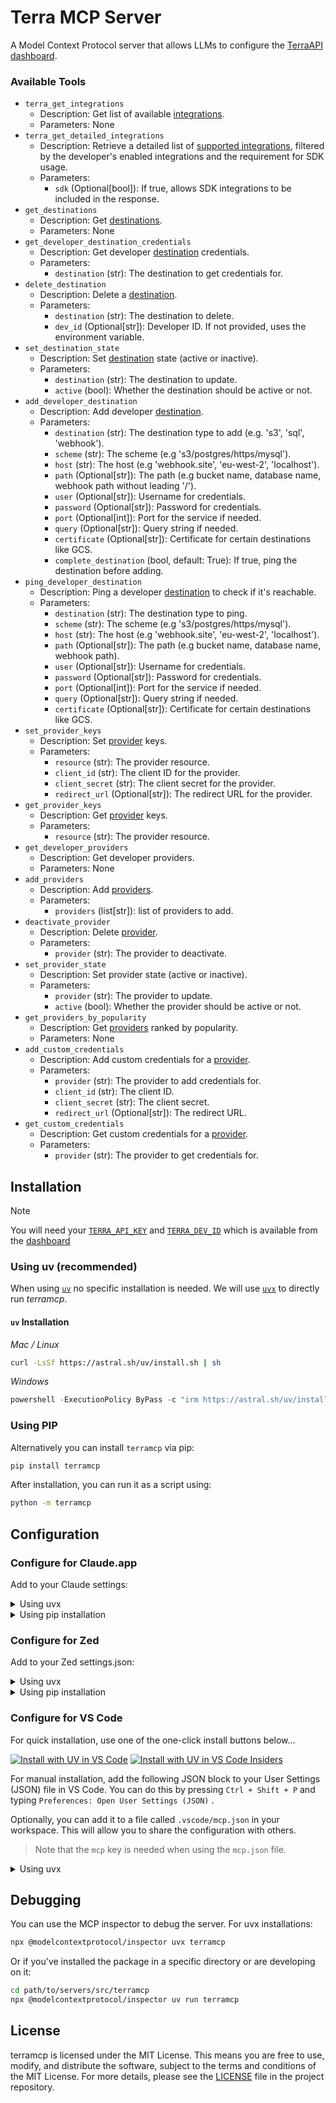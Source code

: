 # Terra MCP Server

A Model Context Protocol server that allows LLMs to configure the [TerraAPI dashboard](https://dashboard.tryterra.co/).

### Available Tools

* `terra_get_integrations`
  * Description: Get list of available [integrations](https://docs.tryterra.co/reference/health-and-fitness-api/core-concepts#source-provider-integration).
  * Parameters: None
* `terra_get_detailed_integrations`
  * Description: Retrieve a detailed list of [supported integrations](https://docs.tryterra.co/reference/health-and-fitness-api/supported-integrations), filtered by the developer's enabled integrations and the requirement for SDK usage.
  * Parameters:
    * `sdk` (Optional[bool]): If true, allows SDK integrations to be included in the response.
* `get_destinations`
  * Description: Get [destinations](https://docs.tryterra.co/reference/health-and-fitness-api/core-concepts#destinations).
  * Parameters: None
* `get_developer_destination_credentials`
  * Description: Get developer [destination](https://docs.tryterra.co/reference/health-and-fitness-api/core-concepts#destinations) credentials.
  * Parameters:
    * `destination` (str): The destination to get credentials for.
* `delete_destination`
  * Description: Delete a [destination](https://docs.tryterra.co/reference/health-and-fitness-api/core-concepts#destinations).
  * Parameters:
    * `destination` (str): The destination to delete.
    * `dev_id` (Optional[str]): Developer ID. If not provided, uses the environment variable.
* `set_destination_state`
  * Description: Set [destination](https://docs.tryterra.co/reference/health-and-fitness-api/core-concepts#destinations) state (active or inactive).
  * Parameters:
    * `destination` (str): The destination to update.
    * `active` (bool): Whether the destination should be active or not.
* `add_developer_destination`
  * Description: Add developer [destination](https://docs.tryterra.co/reference/health-and-fitness-api/core-concepts#destinations).
  * Parameters:
    * `destination` (str): The destination type to add (e.g. 's3', 'sql', 'webhook').
    * `scheme` (str): The scheme (e.g 's3/postgres/https/mysql').
    * `host` (str): The host (e.g 'webhook.site', 'eu-west-2', 'localhost').
    * `path` (Optional[str]): The path (e.g bucket name, database name, webhook path without leading '/').
    * `user` (Optional[str]): Username for credentials.
    * `password` (Optional[str]): Password for credentials.
    * `port` (Optional[int]): Port for the service if needed.
    * `query` (Optional[str]): Query string if needed.
    * `certificate` (Optional[str]): Certificate for certain destinations like GCS.
    * `complete_destination` (bool, default: True): If true, ping the destination before adding.
* `ping_developer_destination`
  * Description: Ping a developer [destination](https://docs.tryterra.co/reference/health-and-fitness-api/core-concepts#destinations) to check if it's reachable.
  * Parameters:
    * `destination` (str): The destination type to ping.
    * `scheme` (str): The scheme (e.g 's3/postgres/https/mysql').
    * `host` (str): The host (e.g 'webhook.site', 'eu-west-2', 'localhost').
    * `path` (Optional[str]): The path (e.g bucket name, database name, webhook path).
    * `user` (Optional[str]): Username for credentials.
    * `password` (Optional[str]): Password for credentials.
    * `port` (Optional[int]): Port for the service if needed.
    * `query` (Optional[str]): Query string if needed.
    * `certificate` (Optional[str]): Certificate for certain destinations like GCS.
* `set_provider_keys`
  * Description: Set [provider](https://docs.tryterra.co/reference/health-and-fitness-api/core-concepts#source-provider-integration) keys.
  * Parameters:
    * `resource` (str): The provider resource.
    * `client_id` (str): The client ID for the provider.
    * `client_secret` (str): The client secret for the provider.
    * `redirect_url` (Optional[str]): The redirect URL for the provider.
* `get_provider_keys`
  * Description: Get [provider](https://docs.tryterra.co/reference/health-and-fitness-api/core-concepts#source-provider-integration) keys.
  * Parameters:
    * `resource` (str): The provider resource.
* `get_developer_providers`
  * Description: Get developer providers.
  * Parameters: None
* `add_providers`
  * Description: Add [providers](https://docs.tryterra.co/reference/health-and-fitness-api/core-concepts#source-provider-integration).
  * Parameters:
    * `providers` (list[str]): list of providers to add.
* `deactivate_provider`
  * Description: Delete [provider](https://docs.tryterra.co/reference/health-and-fitness-api/core-concepts#source-provider-integration).
  * Parameters:
    * `provider` (str): The provider to deactivate.
* `set_provider_state`
  * Description: Set provider state (active or inactive).
  * Parameters:
    * `provider` (str): The provider to update.
    * `active` (bool): Whether the provider should be active or not.
* `get_providers_by_popularity`
  * Description: Get [providers](https://docs.tryterra.co/reference/health-and-fitness-api/core-concepts#source-provider-integration) ranked by popularity.
  * Parameters: None
* `add_custom_credentials`
  * Description: Add custom credentials for a [provider](https://docs.tryterra.co/reference/health-and-fitness-api/core-concepts#source-provider-integration).
  * Parameters:
    * `provider` (str): The provider to add credentials for.
    * `client_id` (str): The client ID.
    * `client_secret` (str): The client secret.
    * `redirect_url` (Optional[str]): The redirect URL.
* `get_custom_credentials`
  * Description: Get custom credentials for a [provider](https://docs.tryterra.co/reference/health-and-fitness-api/core-concepts#source-provider-integration).
  * Parameters:
    * `provider` (str): The provider to get credentials for.

## Installation

> [!NOTE]
> You will need your [`TERRA_API_KEY`](https://docs.tryterra.co/reference/health-and-fitness-api/core-concepts#api-key) and [`TERRA_DEV_ID`](https://docs.tryterra.co/reference/health-and-fitness-api/core-concepts#developer-id-dev-id) which is available from the [dashboard](https://dashboard.tryterra.co/)

### Using uv (recommended)

When using [`uv`](https://docs.astral.sh/uv/) no specific installation is needed. We will
use [`uvx`](https://docs.astral.sh/uv/guides/tools/) to directly run *terramcp*.

#### `uv` Installation

*Mac / Linux*

```bash
curl -LsSf https://astral.sh/uv/install.sh | sh
```

*Windows*

```powershell
powershell -ExecutionPolicy ByPass -c "irm https://astral.sh/uv/install.ps1 | iex"
```

### Using PIP

Alternatively you can install `terramcp` via pip:

```bash
pip install terramcp
```

After installation, you can run it as a script using:

```bash
python -m terramcp
```

## Configuration

### Configure for Claude.app

Add to your Claude settings:

<details>
<summary>Using uvx</summary>

```json
{
  "mcpServers": {
    "terramcp": {
      "command": "uvx",
      "args": ["terramcp"],
      "env": {
        "TERRA_API_KEY": "your_api_key_here",
        "TERRA_DEV_ID": "your-dev-id-here",
      }
    }
  }
}
```

</details>

<details>
<summary>Using pip installation</summary>

```json
{
  "mcpServers": {
    "terramcp": {
      "command": "python",
      "args": ["-m", "terramcp"],
      "env": {
        "TERRA_API_KEY": "your_api_key_here",
        "TERRA_DEV_ID": "your-dev-id-here",
      }
    }
  }
}
```

</details>

### Configure for Zed

Add to your Zed settings.json:

<details>
<summary>Using uvx</summary>

```json
"context_servers": [
  "terramcp": {
    "command": "uvx",
    "args": ["terramcp"],
    "env": {
        "TERRA_API_KEY": "your_api_key_here",
        "TERRA_DEV_ID": "your-dev-id-here",
    }
  }
],
```

</details>

<details>
<summary>Using pip installation</summary>

```json
"context_servers": {
  "terramcp": {
    "command": "python",
    "args": ["-m", "terramcp"],
    "env": {
        "TERRA_API_KEY": "your_api_key_here",
        "TERRA_DEV_ID": "your-dev-id-here",
    }
  }
},
```

</details>

### Configure for VS Code

For quick installation, use one of the one-click install buttons below...

[![Install with UV in VS Code](https://img.shields.io/badge/VS_Code-UV-0098FF?style=flat-square&logo=visualstudiocode&logoColor=white)](https://insiders.vscode.dev/redirect/mcp/install?name=terramcp&config=%7B%22command%22:%22uvx%22,%22args%22:%5B%22terramcp%22%5D%7D) [![Install with UV in VS Code Insiders](https://img.shields.io/badge/VS_Code_Insiders-UV-24bfa5?style=flat-square&logo=visualstudiocode&logoColor=white)](https://insiders.vscode.dev/redirect/mcp/install?name=terramcp&config=%7B%22command%22:%22uvx%22,%22args%22:%5B%22terramcp%22%5D%7D&quality=insiders)


For manual installation, add the following JSON block to your User Settings (JSON) file in VS Code. You can do this by pressing `Ctrl + Shift + P` and typing `Preferences: Open User Settings (JSON)` .

Optionally, you can add it to a file called `.vscode/mcp.json` in your workspace. This will allow you to share the configuration with others.

> Note that the `mcp` key is needed when using the `mcp.json` file.

<details>
<summary>Using uvx</summary>

```json
{
  "mcp": {
    "servers": {
      "terramcp": {
        "command": "uvx",
        "args": ["terramcp"],
        "env": {
            "TERRA_API_KEY": "your_api_key_here",
            "TERRA_DEV_ID": "your-dev-id-here",
        }
      }
    }
  }
}
```

</details>

## Debugging

You can use the MCP inspector to debug the server. For uvx installations:

```bash
npx @modelcontextprotocol/inspector uvx terramcp
```

Or if you've installed the package in a specific directory or are developing on it:

```bash
cd path/to/servers/src/terramcp
npx @modelcontextprotocol/inspector uv run terramcp
```

## License

terramcp is licensed under the MIT License. This means you are free to use, modify, and distribute the software, subject to the terms and conditions of the MIT License. For more details, please see the [LICENSE](https://github.com/tryterra/terramcp/blob/master/LICENSE) file in the project repository.

